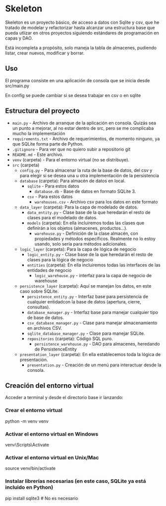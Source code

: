 # Skeleton

Skeleton es un proyecto básico, de acceso a datos con Sqlite y csv, que he tratado de modelar y refactorizar hasta alcanzar una estructura base que pueda utlizar en otros proyectos siguiendo estándares de programación en capas y DAO.

Está incompleta a propósito, solo maneja la tabla de almacenes, pudiendo listar, crear nuevos, modificar y borrar. 

## Uso

El programa consiste en una aplicación de consola que se inicia desde src/main.py

En config se puede cambiar si se desea trabajar en csv o en sqlite

## Estructura del proyecto

- `main.py` - Archivo de arranque de la aplicación en consola. Quizás sea un punto a mejorar, al no estar dentro de src, pero se me complicaba mucho la implementación
- `requirements.txt` - Archivo de requerimientos, de momento ninguno, ya que SQLite forma parte de Python.
- `.gitignore` - Para ver que no quiero subir a repositorio git
- `README.md` - Este archivo.
- `venv` (carpeta) - Para el entorno virtual (no se distribuye).
- `src` (carpeta)
  - `config.py` - Para almacenar la ruta de la base de datos, del csv y para elegir si se desea una u otra implementación de la persistencia
  - `database` (carpeta): Para almacén de datos en local.
    - `sqlite` - Para estos datos
      - `database.db` - Base de datos en formato SQLite 3.
    - `csv` - Para estos datos
      - `warehouses.csv` - Archivo csv para los datos en este formato
  - `data_layer` (carpeta): Para la capa de modelado de datos.
    - `data_entity.py` - Clase base de la que heredarán el resto de clases para el modelado de datos.
    - `models` (carpeta): En ella incluiremos todas las clases que definirán a los objetos (almacenes, productos...).
      - `warehouse.py` - Definición de la clase almacén, con propiedades y métodos específicos. Realmente no lo estoy usando, solo sería para métodos adicionales.
  - `logic_layer` (carpeta): Para la capa de lógica de negocio
    - `logic_entity.py` - Clase base de la que heredarán el resto de clases para la lógica de negocio
    - `entities` (carpeta): En ella incluiremos todas las interfaces de las entidades de negocio
      - `logic_warehouse.py` - interfaz para la capa de negocio de warehouse
  - `persistence_layer` (carpeta): Aquí se manejan los datos, en este caso sobre SQLite.
    - `persistence_entity.py` - Interfaz base para persistencia de cualquier entidadcon la base de datos (apertura, cierre, consultas).
    - `database_manager.py` - Interfaz base para manejar cualquier tipo de base de datos.
    - `csv_database_manager.py` - Clase para manejar almacenamiento en archivos CSV.
    - `sqlite_database_manager.py` - Clase para manejar SQLite.
    - `repositories` (carpeta): Código SQL puro.
      - `persistence_warehouse.py` - DAO para almacenes, heredando de PersistenceEntity
  - `presentation_layer` (carpeta): En ella establecemos toda la lógica de presentación.
    - `presentation.py` - Creación de un menú para interactuar desde la consola.

## Creación del entorno virtual

Acceder a terminal y desde el directorio base ir lanzando:

### Crear el entorno virtual
python -m venv venv

### Activar el entorno virtual en Windows
venv\Scripts\Activate

### Activar el entorno virtual en Unix/Mac
source venv/bin/activate

### Instalar librerías necesarias (en este caso, SQLite ya está incluido en Python)
pip install sqlite3  # No es necesario

